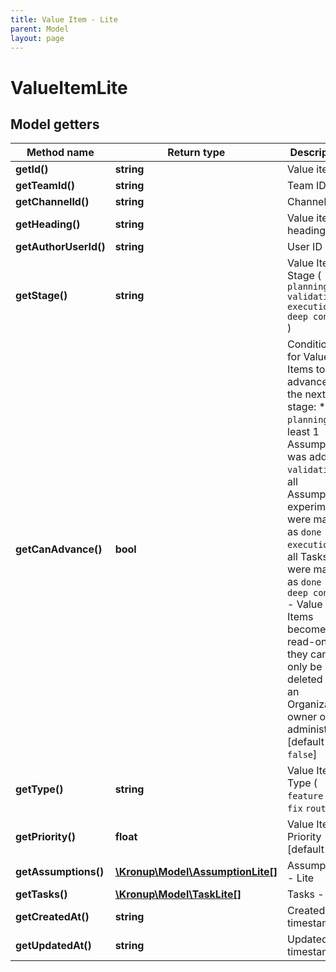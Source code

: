 ```yaml
---
title: Value Item - Lite
parent: Model
layout: page
---
```


# ValueItemLite

## Model getters

Method name | Return type | Description
------------ | ------------- | -------------
**getId()** | **string** | Value item ID
**getTeamId()** | **string** | Team ID
**getChannelId()** | **string** | Channel ID
**getHeading()** | **string** | Value item heading
**getAuthorUserId()** | **string** | User ID
**getStage()** | **string** | Value Item Stage ( `planning` `validation` `execution` `deep context` )
**getCanAdvance()** | **bool** | Conditions for Value Items to advance to the next stage:    * `planning` - at least 1 Assumption was added   * `validation` - all Assumption experiments were marked as `done`   * `execution` - all Tasks were marked as `done`   * `deep context` - Value Items become read-only; they can only be deleted by an Organization owner or administrator   [default to `false`]
**getType()** | **string** | Value Item Type ( `feature` `bug fix` `routine` )
**getPriority()** | **float** | Value Item Priority   [default to `1`]
**getAssumptions()** | [**\Kronup\Model\AssumptionLite[]**](../AssumptionLite) | Assumptions - Lite
**getTasks()** | [**\Kronup\Model\TaskLite[]**](../TaskLite) | Tasks - Lite
**getCreatedAt()** | **string** | Created timestamp
**getUpdatedAt()** | **string** | Updated timestamp

